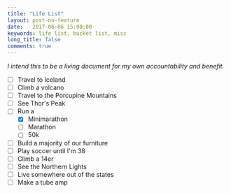 ```yaml
---
title: "Life List"
layout: post-no-feature
date:   2017-06-06 15:00:00
keywords: life list, bucket list, misc
long_title: false
comments: true
---
```


*I intend this to be a living document for my own accountability and benefit.*

- [ ] Travel to Iceland
- [ ] Climb a volcano
- [ ] Travel to the Porcupine Mountains
- [ ] See Thor's Peak
- [ ] Run a
  - [x] Minimarathon
  - [ ] Marathon
  - [ ] 50k
- [ ] Build a majority of our furniture
- [ ] Play soccer until I'm 38
- [ ] Climb a 14er
- [ ] See the Northern Lights
- [ ] Live somewhere out of the states
- [ ] Make a tube amp
